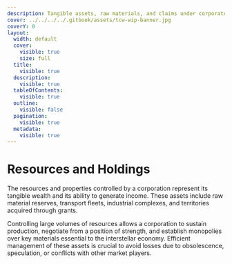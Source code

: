 ```yaml
---
description: Tangible assets, raw materials, and claims under corporate control.
cover: ../../../../.gitbook/assets/tcw-wip-banner.jpg
coverY: 0
layout:
  width: default
  cover:
    visible: true
    size: full
  title:
    visible: true
  description:
    visible: true
  tableOfContents:
    visible: true
  outline:
    visible: false
  pagination:
    visible: true
  metadata:
    visible: true
---
```


# Resources and Holdings

The resources and properties controlled by a corporation represent its tangible wealth and its ability to generate income. These assets include raw material reserves, transport fleets, industrial complexes, and territories acquired through grants.

Controlling large volumes of resources allows a corporation to sustain production, negotiate from a position of strength, and establish monopolies over key materials essential to the interstellar economy. Efficient management of these assets is crucial to avoid losses due to obsolescence, speculation, or conflicts with other market players.
